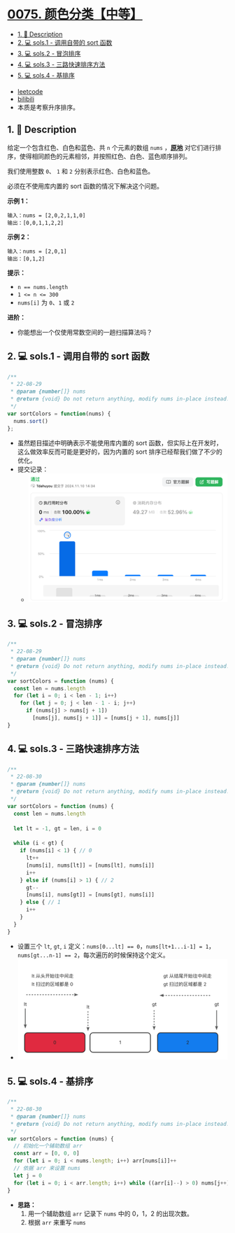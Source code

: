 # [0075. 颜色分类【中等】](https://github.com/Tdahuyou/leetcode/tree/main/0075.%20%E9%A2%9C%E8%89%B2%E5%88%86%E7%B1%BB%E3%80%90%E4%B8%AD%E7%AD%89%E3%80%91)

<!-- region:toc -->
- [1. 📝 Description](#1--description)
- [2. 💻 sols.1 - 调用自带的 sort 函数](#2--sols1---调用自带的-sort-函数)
- [3. 💻 sols.2 - 冒泡排序](#3--sols2---冒泡排序)
- [4. 💻 sols.3 - 三路快速排序方法](#4--sols3---三路快速排序方法)
- [5. 💻 sols.4 - 基排序](#5--sols4---基排序)
<!-- endregion:toc -->
- [leetcode](https://leetcode.cn/problems/sort-colors)
- [bilibili](https://www.bilibili.com/video/BV1DivNejEb1/)
- 本质是考察升序排序。

## 1. 📝 Description

给定一个包含红色、白色和蓝色、共 `n` 个元素的数组 `nums` ，**[原地](https://baike.baidu.com/item/%E5%8E%9F%E5%9C%B0%E7%AE%97%E6%B3%95)** 对它们进行排序，使得相同颜色的元素相邻，并按照红色、白色、蓝色顺序排列。

我们使用整数 `0`、 `1` 和 `2` 分别表示红色、白色和蓝色。

必须在不使用库内置的 sort 函数的情况下解决这个问题。

**示例 1：**
```
输入：nums = [2,0,2,1,1,0]
输出：[0,0,1,1,2,2]
```

**示例 2：**
```
输入：nums = [2,0,1]
输出：[0,1,2]
```

**提示：**

- `n == nums.length`
- `1 <= n <= 300`
- `nums[i]` 为 `0`、`1` 或 `2`

**进阶：**

- 你能想出一个仅使用常数空间的一趟扫描算法吗？

## 2. 💻 sols.1 - 调用自带的 sort 函数

```js
/**
 * 22-08-29
 * @param {number[]} nums
 * @return {void} Do not return anything, modify nums in-place instead.
 */
var sortColors = function(nums) {
  nums.sort()
};
```

- 虽然题目描述中明确表示不能使用库内置的 sort 函数，但实际上在开发时，这么做效率反而可能是更好的，因为内置的 sort 排序已经帮我们做了不少的优化。
- 提交记录：
  - ![](assets/2024-11-10-14-35-56.png)

## 3. 💻 sols.2 - 冒泡排序

```js
/**
 * 22-08-29
 * @param {number[]} nums
 * @return {void} Do not return anything, modify nums in-place instead.
 */
var sortColors = function (nums) {
  const len = nums.length
  for (let i = 0; i < len - 1; i++)
    for (let j = 0; j < len - 1 - i; j++)
      if (nums[j] > nums[j + 1])
        [nums[j], nums[j + 1]] = [nums[j + 1], nums[j]]
}
```

## 4. 💻 sols.3 - 三路快速排序方法

```js
/**
 * 22-08-30
 * @param {number[]} nums
 * @return {void} Do not return anything, modify nums in-place instead.
 */
var sortColors = function (nums) {
  const len = nums.length

  let lt = -1, gt = len, i = 0

  while (i < gt) {
    if (nums[i] < 1) { // 0
      lt++
      [nums[i], nums[lt]] = [nums[lt], nums[i]]
      i++
    } else if (nums[i] > 1) { // 2
      gt--
      [nums[i], nums[gt]] = [nums[gt], nums[i]]
    } else { // 1
      i++
    }
  }
}
```

- 设置三个 `lt`, `gt`, `i` 定义：`nums[0...lt] == 0`，`nums[lt+1...i-1] = 1`，`nums[gt...n-1] == 2`，每次遍历的时候保持这个定义。
- ![](assets/2024-11-10-14-49-54.png)

## 5. 💻 sols.4 - 基排序

```js
/**
 * 22-08-30
 * @param {number[]} nums
 * @return {void} Do not return anything, modify nums in-place instead.
 */
var sortColors = function (nums) {
  // 初始化一个辅助数组 arr
  const arr = [0, 0, 0]
  for (let i = 0; i < nums.length; i++) arr[nums[i]]++
  // 依据 arr 来设置 nums
  let j = 0
  for (let i = 0; i < arr.length; i++) while ((arr[i]--) > 0) nums[j++] = i
}
```

- **思路：**
  1. 用一个辅助数组 `arr` 记录下 `nums` 中的 0，1，2 的出现次数。
  2. 根据 `arr` 来重写 `nums`








